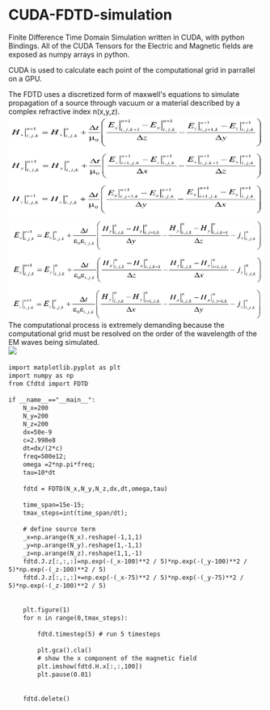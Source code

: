 # CUDA-FDTD-simulation

Finite Difference Time Domain Simulation written in CUDA, with python Bindings. 
All of the CUDA Tensors for the Electric and Magnetic fields are exposed as numpy arrays
in python.

CUDA is used to calculate each point of the computational grid in parrallel on a GPU.

The FDTD uses a discretized form of maxwell's equations to simulate propagation of a source through vacuum or a material described by a complex refractive index n(x,y,z).  
<img src="images/fdtd_eqn1.png" width="700" height="200">  
<img src="images/fdtd_eqn2.png" width="700" height="200">  
The computational process is extremely demanding because the computational grid must be resolved on the order of the wavelength of the EM waves being simulated.  
<img src="images/cuda_fdtd.png">  

```
import matplotlib.pyplot as plt
import numpy as np
from Cfdtd import FDTD

if __name__=="__main__":
    N_x=200
    N_y=200
    N_z=200
    dx=50e-9
    c=2.998e8
    dt=dx/(2*c)
    freq=500e12;
    omega =2*np.pi*freq;
    tau=10*dt

    fdtd = FDTD(N_x,N_y,N_z,dx,dt,omega,tau)

    time_span=15e-15;
    tmax_steps=int(time_span/dt);

    # define source term
    _x=np.arange(N_x).reshape(-1,1,1)
    _y=np.arange(N_y).reshape(1,-1,1)
    _z=np.arange(N_z).reshape(1,1,-1)
    fdtd.J.z[:,:,:]=np.exp(-(_x-100)**2 / 5)*np.exp(-(_y-100)**2 / 5)*np.exp(-(_z-100)**2 / 5)
    fdtd.J.z[:,:,:]+=np.exp(-(_x-75)**2 / 5)*np.exp(-(_y-75)**2 / 5)*np.exp(-(_z-100)**2 / 5)


    plt.figure(1)
    for n in range(0,tmax_steps):

        fdtd.timestep(5) # run 5 timesteps

        plt.gca().cla()
        # show the x component of the magnetic field
        plt.imshow(fdtd.H.x[:,:,100])
        plt.pause(0.01)


    fdtd.delete()
```
